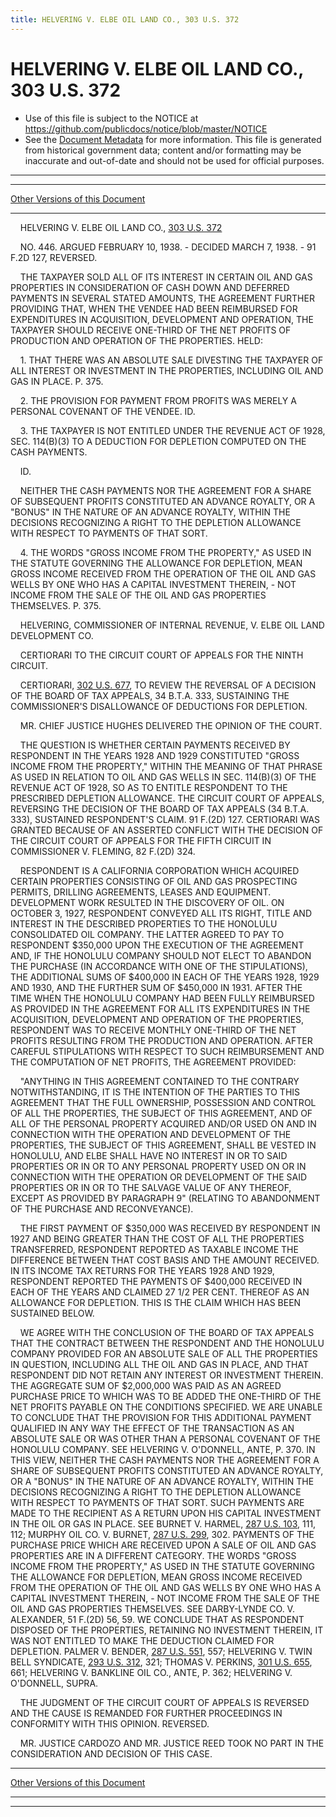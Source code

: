 ```yaml
---
title: HELVERING V. ELBE OIL LAND CO., 303 U.S. 372
---
```


# HELVERING V. ELBE OIL LAND CO., 303 U.S. 372

* Use of this file is subject to the NOTICE at https://github.com/publicdocs/notice/blob/master/NOTICE
* See the [Document Metadata](../../../index.md) for more information.
  This file is generated from historical government data; content and/or formatting may be inaccurate and out-of-date and should not be used for official purposes.

----------
----------

[Other Versions of this Document](https://publicdocs.github.io/go/links?ns=uslm-x&ref=%2Fus%2Fcourts%2Fscotus%2FusReporter%2F303%2F372)

----------

    HELVERING V. ELBE OIL LAND CO., [303 U.S. 372][/us/courts/scotus/usReporter/303/372]

    NO. 446.  ARGUED FEBRUARY 10, 1938.  - DECIDED MARCH 7, 1938.  - 91 F.2D 127, REVERSED.

    THE TAXPAYER SOLD ALL OF ITS INTEREST IN CERTAIN OIL AND GAS PROPERTIES IN CONSIDERATION OF CASH DOWN AND DEFERRED PAYMENTS IN SEVERAL STATED AMOUNTS, THE AGREEMENT FURTHER PROVIDING THAT, WHEN THE VENDEE HAD BEEN REIMBURSED FOR EXPENDITURES IN ACQUISITION, DEVELOPMENT AND OPERATION, THE TAXPAYER SHOULD RECEIVE ONE-THIRD OF THE NET PROFITS OF PRODUCTION AND OPERATION OF THE PROPERTIES.  HELD:

    1.  THAT THERE WAS AN ABSOLUTE SALE DIVESTING THE TAXPAYER OF ALL INTEREST OR INVESTMENT IN THE PROPERTIES, INCLUDING OIL AND GAS IN PLACE.  P. 375.

    2.  THE PROVISION FOR PAYMENT FROM PROFITS WAS MERELY A PERSONAL COVENANT OF THE VENDEE.  ID.

    3.  THE TAXPAYER IS NOT ENTITLED UNDER THE REVENUE ACT OF 1928, SEC. 114(B)(3) TO A DEDUCTION FOR DEPLETION COMPUTED ON THE CASH PAYMENTS.

    ID.

    NEITHER THE CASH PAYMENTS NOR THE AGREEMENT FOR A SHARE OF SUBSEQUENT PROFITS CONSTITUTED AN ADVANCE ROYALTY, OR A "BONUS" IN THE NATURE OF AN ADVANCE ROYALTY, WITHIN THE DECISIONS RECOGNIZING A RIGHT TO THE DEPLETION ALLOWANCE WITH RESPECT TO PAYMENTS OF THAT SORT.

    4.  THE WORDS "GROSS INCOME FROM THE PROPERTY," AS USED IN THE STATUTE GOVERNING THE ALLOWANCE FOR DEPLETION, MEAN GROSS INCOME RECEIVED FROM THE OPERATION OF THE OIL AND GAS WELLS BY ONE WHO HAS A CAPITAL INVESTMENT THEREIN,  - NOT INCOME FROM THE SALE OF THE OIL AND GAS PROPERTIES THEMSELVES.  P. 375.

    HELVERING, COMMISSIONER OF INTERNAL REVENUE, V. ELBE OIL LAND DEVELOPMENT CO.

    CERTIORARI TO THE CIRCUIT COURT OF APPEALS FOR THE NINTH CIRCUIT.

    CERTIORARI, [302 U.S. 677][/us/courts/scotus/usReporter/302/677], TO REVIEW THE REVERSAL OF A DECISION OF THE BOARD OF TAX APPEALS, 34 B.T.A. 333, SUSTAINING THE COMMISSIONER'S DISALLOWANCE OF DEDUCTIONS FOR DEPLETION.

    MR. CHIEF JUSTICE HUGHES DELIVERED THE OPINION OF THE COURT.

    THE QUESTION IS WHETHER CERTAIN PAYMENTS RECEIVED BY RESPONDENT IN THE YEARS 1928 AND 1929 CONSTITUTED "GROSS INCOME FROM THE PROPERTY," WITHIN THE MEANING OF THAT PHRASE AS USED IN RELATION TO OIL AND GAS WELLS IN SEC. 114(B)(3) OF THE REVENUE ACT OF 1928, SO AS TO ENTITLE RESPONDENT TO THE PRESCRIBED DEPLETION ALLOWANCE.  THE CIRCUIT COURT OF APPEALS, REVERSING THE DECISION OF THE BOARD OF TAX APPEALS (34 B.T.A. 333), SUSTAINED RESPONDENT'S CLAIM.  91 F.(2D) 127.  CERTIORARI WAS GRANTED BECAUSE OF AN ASSERTED CONFLICT WITH THE DECISION OF THE CIRCUIT COURT OF APPEALS FOR THE FIFTH CIRCUIT IN COMMISSIONER V. FLEMING, 82 F.(2D) 324.

    RESPONDENT IS A CALIFORNIA CORPORATION WHICH ACQUIRED CERTAIN PROPERTIES CONSISTING OF OIL AND GAS PROSPECTING PERMITS, DRILLING AGREEMENTS, LEASES AND EQUIPMENT.  DEVELOPMENT WORK RESULTED IN THE DISCOVERY OF OIL.  ON OCTOBER 3, 1927, RESPONDENT CONVEYED ALL ITS RIGHT, TITLE AND INTEREST IN THE DESCRIBED PROPERTIES TO THE HONOLULU CONSOLIDATED OIL COMPANY.  THE LATTER AGREED TO PAY TO RESPONDENT $350,000 UPON THE EXECUTION OF THE AGREEMENT AND, IF THE HONOLULU COMPANY SHOULD NOT ELECT TO ABANDON THE PURCHASE (IN ACCORDANCE WITH ONE OF THE STIPULATIONS), THE ADDITIONAL SUMS OF $400,000 IN EACH OF THE YEARS 1928, 1929 AND 1930, AND THE FURTHER SUM OF $450,000 IN 1931.  AFTER THE TIME WHEN THE HONOLULU COMPANY HAD BEEN FULLY REIMBURSED AS PROVIDED IN THE AGREEMENT FOR ALL ITS EXPENDITURES IN THE ACQUISITION, DEVELOPMENT AND OPERATION OF THE PROPERTIES, RESPONDENT WAS TO RECEIVE MONTHLY ONE-THIRD OF THE NET PROFITS RESULTING FROM THE PRODUCTION AND OPERATION.  AFTER CAREFUL STIPULATIONS WITH RESPECT TO SUCH REIMBURSEMENT AND THE COMPUTATION OF NET PROFITS, THE AGREEMENT PROVIDED:

    "ANYTHING IN THIS AGREEMENT CONTAINED TO THE CONTRARY NOTWITHSTANDING, IT IS THE INTENTION OF THE PARTIES TO THIS AGREEMENT THAT THE FULL OWNERSHIP, POSSESSION AND CONTROL OF ALL THE PROPERTIES, THE SUBJECT OF THIS AGREEMENT, AND OF ALL OF THE PERSONAL PROPERTY ACQUIRED AND/OR USED ON AND IN CONNECTION WITH THE OPERATION AND DEVELOPMENT OF THE PROPERTIES, THE SUBJECT OF THIS AGREEMENT, SHALL BE VESTED IN HONOLULU, AND ELBE SHALL HAVE NO INTEREST IN OR TO SAID PROPERTIES OR IN OR TO ANY PERSONAL PROPERTY USED ON OR IN CONNECTION WITH THE OPERATION OR DEVELOPMENT OF THE SAID PROPERTIES OR IN OR TO THE SALVAGE VALUE OF ANY THEREOF, EXCEPT AS PROVIDED BY PARAGRAPH 9" (RELATING TO ABANDONMENT OF THE PURCHASE AND RECONVEYANCE).

    THE FIRST PAYMENT OF $350,000 WAS RECEIVED BY RESPONDENT IN 1927 AND BEING GREATER THAN THE COST OF ALL THE PROPERTIES TRANSFERRED, RESPONDENT REPORTED AS TAXABLE INCOME THE DIFFERENCE BETWEEN THAT COST BASIS AND THE AMOUNT RECEIVED.  IN ITS INCOME TAX RETURNS FOR THE YEARS 1928 AND 1929, RESPONDENT REPORTED THE PAYMENTS OF $400,000 RECEIVED IN EACH OF THE YEARS AND CLAIMED 27 1/2 PER CENT. THEREOF AS AN ALLOWANCE FOR DEPLETION.  THIS IS THE CLAIM WHICH HAS BEEN SUSTAINED BELOW.

    WE AGREE WITH THE CONCLUSION OF THE BOARD OF TAX APPEALS THAT THE CONTRACT BETWEEN THE RESPONDENT AND THE HONOLULU COMPANY PROVIDED FOR AN ABSOLUTE SALE OF ALL THE PROPERTIES IN QUESTION, INCLUDING ALL THE OIL AND GAS IN PLACE, AND THAT RESPONDENT DID NOT RETAIN ANY INTEREST OR INVESTMENT THEREIN.  THE AGGREGATE SUM OF $2,000,000 WAS PAID AS AN AGREED PURCHASE PRICE TO WHICH WAS TO BE ADDED THE ONE-THIRD OF THE NET PROFITS PAYABLE ON THE CONDITIONS SPECIFIED.  WE ARE UNABLE TO CONCLUDE THAT THE PROVISION FOR THIS ADDITIONAL PAYMENT QUALIFIED IN ANY WAY THE EFFECT OF THE TRANSACTION AS AN ABSOLUTE SALE OR WAS OTHER THAN A PERSONAL COVENANT OF THE HONOLULU COMPANY.  SEE HELVERING V. O'DONNELL, ANTE, P. 370.  IN THIS VIEW, NEITHER THE CASH PAYMENTS NOR THE AGREEMENT FOR A SHARE OF SUBSEQUENT PROFITS CONSTITUTED AN ADVANCE ROYALTY, OR A "BONUS" IN THE NATURE OF AN ADVANCE ROYALTY, WITHIN THE DECISIONS RECOGNIZING A RIGHT TO THE DEPLETION ALLOWANCE WITH RESPECT TO PAYMENTS OF THAT SORT.  SUCH PAYMENTS ARE MADE TO THE RECIPIENT AS A RETURN UPON HIS CAPITAL INVESTMENT IN THE OIL OR GAS IN PLACE.  SEE BURNET V. HARMEL, [287 U.S. 103][/us/courts/scotus/usReporter/287/103], 111, 112; MURPHY OIL CO. V. BURNET, [287 U.S. 299][/us/courts/scotus/usReporter/287/299], 302.  PAYMENTS OF THE PURCHASE PRICE WHICH ARE RECEIVED UPON A SALE OF OIL AND GAS PROPERTIES ARE IN A DIFFERENT CATEGORY.  THE WORDS "GROSS INCOME FROM THE PROPERTY," AS USED IN THE STATUTE GOVERNING THE ALLOWANCE FOR DEPLETION, MEAN GROSS INCOME RECEIVED FROM THE OPERATION OF THE OIL AND GAS WELLS BY ONE WHO HAS A CAPITAL INVESTMENT THEREIN,  - NOT INCOME FROM THE SALE OF THE OIL AND GAS PROPERTIES THEMSELVES.  SEE DARBY-LYNDE CO. V. ALEXANDER, 51 F.(2D) 56, 59.  WE CONCLUDE THAT AS RESPONDENT DISPOSED OF THE PROPERTIES, RETAINING NO INVESTMENT THEREIN, IT WAS NOT ENTITLED TO MAKE THE DEDUCTION CLAIMED FOR DEPLETION.  PALMER V. BENDER, [287 U.S. 551][/us/courts/scotus/usReporter/287/551], 557; HELVERING V. TWIN BELL SYNDICATE, [293 U.S. 312][/us/courts/scotus/usReporter/293/312], 321; THOMAS V. PERKINS, [301 U.S. 655][/us/courts/scotus/usReporter/301/655], 661; HELVERING V. BANKLINE OIL CO., ANTE, P. 362; HELVERING V. O'DONNELL, SUPRA.

    THE JUDGMENT OF THE CIRCUIT COURT OF APPEALS IS REVERSED AND THE CAUSE IS REMANDED FOR FURTHER PROCEEDINGS IN CONFORMITY WITH THIS OPINION.  REVERSED.

    MR. JUSTICE CARDOZO AND MR. JUSTICE REED TOOK NO PART IN THE CONSIDERATION AND DECISION OF THIS CASE.

----------

[Other Versions of this Document](https://publicdocs.github.io/go/links?ns=uslm-x&ref=%2Fus%2Fcourts%2Fscotus%2FusReporter%2F303%2F372)

----------
----------

[/us/courts/scotus/usReporter/303/372]: https://publicdocs.github.io/go/links?ns=uslm-x&ref=%2Fus%2Fcourts%2Fscotus%2FusReporter%2F303%2F372
[/us/courts/scotus/usReporter/302/677]: https://publicdocs.github.io/go/links?ns=uslm-x&ref=%2Fus%2Fcourts%2Fscotus%2FusReporter%2F302%2F677
[/us/courts/scotus/usReporter/287/103]: https://publicdocs.github.io/go/links?ns=uslm-x&ref=%2Fus%2Fcourts%2Fscotus%2FusReporter%2F287%2F103
[/us/courts/scotus/usReporter/287/299]: https://publicdocs.github.io/go/links?ns=uslm-x&ref=%2Fus%2Fcourts%2Fscotus%2FusReporter%2F287%2F299
[/us/courts/scotus/usReporter/287/551]: https://publicdocs.github.io/go/links?ns=uslm-x&ref=%2Fus%2Fcourts%2Fscotus%2FusReporter%2F287%2F551
[/us/courts/scotus/usReporter/293/312]: https://publicdocs.github.io/go/links?ns=uslm-x&ref=%2Fus%2Fcourts%2Fscotus%2FusReporter%2F293%2F312
[/us/courts/scotus/usReporter/301/655]: https://publicdocs.github.io/go/links?ns=uslm-x&ref=%2Fus%2Fcourts%2Fscotus%2FusReporter%2F301%2F655


